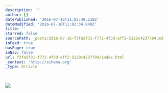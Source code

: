 ```yaml
---
description: ''
author: []
datePublished: '2016-07-16T11:02:49.218Z'
dateModified: '2016-07-16T11:02:34.840Z'
title: ''
starred: false
sourcePath: _posts/2016-07-16-f3fa5f31-f772-4f3d-aff2-5120c4237794.md
inFeed: true
hasPage: true
inNav: false
url: f3fa5f31-f772-4f3d-aff2-5120c4237794/index.html
_context: 'http://schema.org'
_type: Article

---
```

![](https://the-grid-user-content.s3-us-west-2.amazonaws.com/c93ad828-25b1-4463-a810-15adc03a9379.jpg)